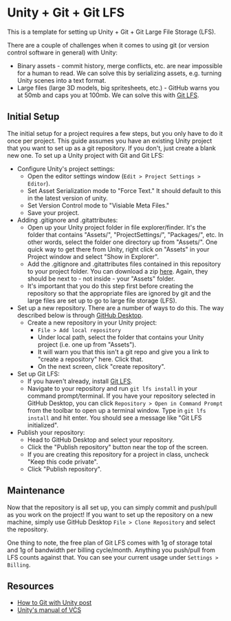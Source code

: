 # Unity + Git + Git LFS

This is a template for setting up Unity + Git + Git Large File Storage (LFS). 

There are a couple of challenges when it comes to using git (or version control software in general) with Unity:

- Binary assets - commit history, merge conflicts, etc. are near impossible for a human to read. We can solve this by serializing assets, e.g. turning Unity scenes into a text format.
- Large files (large 3D models, big spritesheets, etc.) - GitHub warns you at 50mb and caps you at 100mb. We can solve this with [Git LFS](https://git-lfs.github.com/).

## Initial Setup

The initial setup for a project requires a few steps, but you only have to do it once per project. This guide assumes you have an existing Unity project that you want to set up as a git repository. If you don't, just create a blank new one. To set up a Unity project with Git and Git LFS:

- Configure Unity's project settings:
  - Open the editor settings window (`Edit > Project Settings > Editor`).
  - Set Asset Serialization mode to "Force Text." It should default to this in the latest version of unity.
  - Set Version Control mode to "Visiable Meta Files."
  - Save your project.
- Adding .gitignore and .gitattributes:
  - Open up your Unity project folder in file explorer/finder. It's the folder that contains "Assets/", "ProjectSettings/", "Packages/", etc. In other words, select the folder one directory up from "Assets/". One quick way to get there from Unity, right click on "Assets" in your Project window and select "Show in Explorer".
  - Add the .gitignore and .gitattributes files contained in this repository to your project folder. You can download a zip [here](https://github.com/mikewesthad/unity-git-and-lfs/archive/master.zip). Again, they should be next to - not inside - your "Assets" folder.
  - It's important that you do this step first before creating the repository so that the appropriate files are ignored by git and the large files are set up to go to large file storage (LFS).
- Set up a new repository. There are a number of ways to do this. The way described below is through [GitHub Desktop](https://desktop.github.com/).
  - Create a new repository in your Unity project:
    - `File > Add local repository`
    - Under local path, select the folder that contains your Unity project (i.e. one up from "Assets").
    - It will warn you that this isn't a git repo and give you a link to "create a repository" here. Click that.
    - On the next screen, click "create repository".
- Set up Git LFS:
  - If you haven't already, install [Git LFS](https://git-lfs.github.com).
  - Navigate to your repository and run `git lfs install` in your command prompt/terminal. If you have your repository selected in  GitHub Desktop, you can click `Repository > Open in Command Prompt` from the toolbar to open up a terminal window. Type in `git lfs install` and hit enter. You should see a message like "Git LFS initialized".
- Publish your repository:
  - Head to GitHub Desktop and select your repository.
  - Click the "Publish repository" button near the top of the screen.
  - If you are creating this repository for a project in class, uncheck "Keep this code private".
  - Click "Publish repository".

## Maintenance

Now that the repository is all set up, you can simply commit and push/pull as you work on the project! If you want to set up the repository on a new machine, simply use GitHub Desktop `File > Clone Repository` and select the repository.

One thing to note, the free plan of Git LFS comes with 1g of storage total and 1g of bandwidth per billing cycle/month. Anything you push/pull from LFS counts against that. You can see your current usage under `Settings > Billing`.

## Resources

- [How to Git with Unity post](https://thoughtbot.com/blog/how-to-git-with-unity)
- [Unity's manual of VCS](https://docs.unity3d.com/Manual/VersionControl.html)
